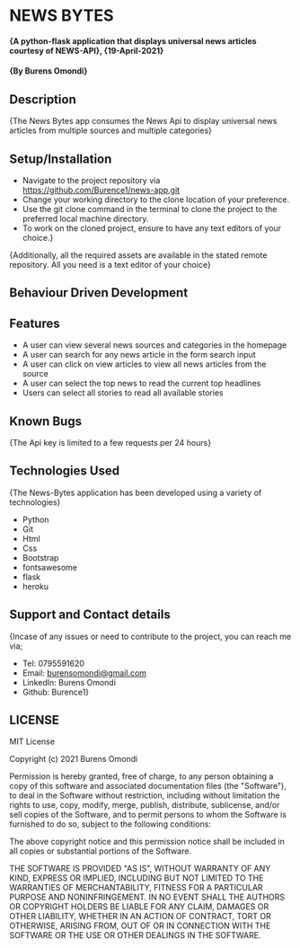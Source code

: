 # NEWS BYTES
#### {A python-flask application that displays universal news articles courtesy of NEWS-API}, {19-April-2021}
#### {By Burens Omondi}
## Description
{The News Bytes app consumes the News Api to display universal news articles from multiple sources and multiple categories}
## Setup/Installation
* Navigate to the project repository via https://github.com/Burence1/news-app.git
* Change your working directory to the clone location of your preference.
* Use the git clone command in the terminal to clone the project to the preferred local machine directory.
* To work on the cloned project, ensure to have any text editors of your choice.}

{Additionally, all the required assets are available in the stated remote repository. All you need is a text editor of your choice}

## Behaviour Driven Development
## Features
* A user can view several news sources and categories in the homepage
* A user can search for any news article in the form search input
* A user can click on view articles to view all news articles from the source
* A user can select the top news to read the current top headlines
* Users can select all stories to read all available stories

## Known Bugs
{The Api key is limited to a few requests per 24 hours}

## Technologies Used
{The News-Bytes application has been developed using a variety of technologies}

* Python
* Git
* Html
* Css
* Bootstrap
* fontsawesome
* flask
* heroku

## Support and Contact details
{Incase of any issues or need to contribute to the project, you can reach me via;
 * Tel: 0795591620
 * Email: burensomondi@gmail.com
 * LinkedIn: Burens Omondi
 * Github: Burence1}

## LICENSE

MIT License

Copyright (c) 2021 Burens Omondi

Permission is hereby granted, free of charge, to any person obtaining a copy
of this software and associated documentation files (the "Software"), to deal
in the Software without restriction, including without limitation the rights
to use, copy, modify, merge, publish, distribute, sublicense, and/or sell
copies of the Software, and to permit persons to whom the Software is
furnished to do so, subject to the following conditions:

The above copyright notice and this permission notice shall be included in all
copies or substantial portions of the Software.

THE SOFTWARE IS PROVIDED "AS IS", WITHOUT WARRANTY OF ANY KIND, EXPRESS OR
IMPLIED, INCLUDING BUT NOT LIMITED TO THE WARRANTIES OF MERCHANTABILITY,
FITNESS FOR A PARTICULAR PURPOSE AND NONINFRINGEMENT. IN NO EVENT SHALL THE
AUTHORS OR COPYRIGHT HOLDERS BE LIABLE FOR ANY CLAIM, DAMAGES OR OTHER
LIABILITY, WHETHER IN AN ACTION OF CONTRACT, TORT OR OTHERWISE, ARISING FROM,
OUT OF OR IN CONNECTION WITH THE SOFTWARE OR THE USE OR OTHER DEALINGS IN THE
SOFTWARE.
